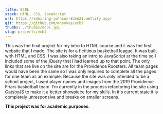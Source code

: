 ```yaml
---
title: ECBL
stack: HTML, CSS, JavaScript
url: https://admiring-johnson-83ee21.netlify.app/
git: https://github.com/mnsykes/ecbl
thumbs: ./thumbs/ecbl.jpg
slug: projects/ecbl
---
```


This was the final project for my intro to HTML course and it was the first website
that I made. The site is for a fictitious basketball league. It was built with HTML
and CSS. I was also taking an intro to JavaScript at the time so I included some of
the jQuery that I had learned up to that point. The only links that are live on the
site are for the Providence Roosters. All team pages would have been the same so I was
only required to complete all the pages for one team as an example. Because the site
was only intended to be a school project, I used player names and
images from the 2019 Providence Friars basketball team. I'm currently in the process
refactoring the site using GatsbyJS to make it a better showpiece for my skills. In
it's current state it is completely unresponsive and breaks on smaller screens.

**This project was for academic purposes.**
